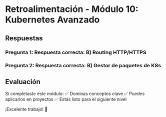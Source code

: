 # Retroalimentación - Módulo 10: Kubernetes Avanzado

## Respuestas

### Pregunta 1: Respuesta correcta: B) Routing HTTP/HTTPS
### Pregunta 2: Respuesta correcta: B) Gestor de paquetes de K8s

## Evaluación

Si completaste este módulo:
✅ Dominas conceptos clave
✅ Puedes aplicarlos en proyectos
✅ Estás listo para el siguiente nivel

¡Excelente trabajo! 🚀
